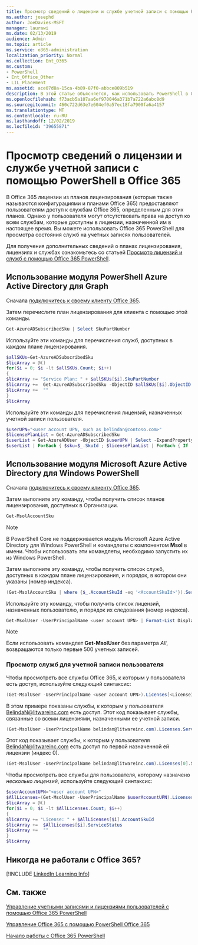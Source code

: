 ```yaml
---
title: Просмотр сведений о лицензии и службе учетной записи с помощью PowerShell в Office 365
ms.author: josephd
author: JoeDavies-MSFT
manager: laurawi
ms.date: 02/13/2019
audience: Admin
ms.topic: article
ms.service: o365-administration
localization_priority: Normal
ms.collection: Ent_O365
ms.custom:
- PowerShell
- Ent_Office_Other
- LIL_Placement
ms.assetid: ace07d8a-15ca-4b89-87f0-abbce809b519
description: В этой статье объясняется, как использовать PowerShell в Office 365 для определения служб Office 365, назначенных пользователям.
ms.openlocfilehash: f73acb5a107aa6ef970046a371b7a722a6abc8d9
ms.sourcegitcommit: 460c722d63e7e604ef0a57ec18fa7900fa6a4157
ms.translationtype: MT
ms.contentlocale: ru-RU
ms.lasthandoff: 12/02/2019
ms.locfileid: "39655871"
---
```

# <a name="view-account-license-and-service-details-with-office-365-powershell"></a>Просмотр сведений о лицензии и службе учетной записи с помощью PowerShell в Office 365

В Office 365 лицензии из планов лицензирования (которые также называются конфигурациями и планами Office 365) предоставляют пользователям доступ к службам Office 365, определенным для этих планов. Однако у пользователя могут отсутствовать права на доступ ко всем службам, которые доступны в лицензии, назначенной им в настоящее время. Вы можете использовать Office 365 PowerShell для просмотра состояния служб на учетных записях пользователей. 

Для получения дополнительных сведений о планах лицензирования, лицензиях и службах ознакомьтесь со статьей [Просмотр лицензий и служб с помощью Office 365 PowerShell](view-licenses-and-services-with-office-365-powershell.md).

## <a name="use-the-azure-active-directory-powershell-for-graph-module"></a>Использование модуля PowerShell Azure Active Directory для Graph

Сначала [подключитесь к своему клиенту Office 365](connect-to-office-365-powershell.md#connect-with-the-azure-active-directory-powershell-for-graph-module).
  
Затем перечислите план лицензирования для клиента с помощью этой команды.

```powershell
Get-AzureADSubscribedSku | Select SkuPartNumber
```

Используйте эти команды для перечисления служб, доступных в каждом плане лицензирования.

```powershell
$allSKUs=Get-AzureADSubscribedSku
$licArray = @()
for($i = 0; $i -lt $allSKUs.Count; $i++)
{
$licArray += "Service Plan: " + $allSKUs[$i].SkuPartNumber
$licArray +=  Get-AzureADSubscribedSku -ObjectID $allSKUs[$i].ObjectID | Select -ExpandProperty ServicePlans
$licArray +=  ""
}
$licArray
```

Используйте эти команды для перечисления лицензий, назначенных учетной записи пользователя.

```powershell
$userUPN="<user account UPN, such as belindan@contoso.com>"
$licensePlanList = Get-AzureADSubscribedSku
$userList = Get-AzureADUser -ObjectID $userUPN | Select -ExpandProperty AssignedLicenses | Select SkuID 
$userList | ForEach { $sku=$_.SkuId ; $licensePlanList | ForEach { If ( $sku -eq $_.ObjectId.substring($_.ObjectId.length - 36, 36) ) { Write-Host $_.SkuPartNumber } } }
```

## <a name="use-the-microsoft-azure-active-directory-module-for-windows-powershell"></a>Использование модуля Microsoft Azure Active Directory для Windows PowerShell

Сначала [подключитесь к своему клиенту Office 365](connect-to-office-365-powershell.md#connect-with-the-microsoft-azure-active-directory-module-for-windows-powershell).

Затем выполните эту команду, чтобы получить список планов лицензирования, доступных в Организации. 

```powershell
Get-MsolAccountSku
```
>[!Note]
>В PowerShell Core не поддерживается модуль Microsoft Azure Active Directory для Windows PowerShell и командлеты с компонентом **Msol** в имени. Чтобы использовать эти командлеты, необходимо запустить их из Windows PowerShell.
>

Затем выполните эту команду, чтобы получить список служб, доступных в каждом плане лицензирования, и порядок, в котором они указаны (номер индекса).

```powershell
(Get-MsolAccountSku | where {$_.AccountSkuId -eq '<AccountSkuId>'}).ServiceStatus
```
  
Используйте эту команду, чтобы получить список лицензий, назначенных пользователю, и порядок их следования (номер индекса).

```powershell
Get-MsolUser -UserPrincipalName <user account UPN> | Format-List DisplayName,Licenses
```

>[!Note]
>Если использовать командлет **Get-MsolUser** без параметра _All_, возвращаются только первые 500 учетных записей.
>
   

### <a name="to-view-services-for-a-user-account"></a>Просмотр служб для учетной записи пользователя

Чтобы просмотреть все службы Office 365, к которым у пользователя есть доступ, используйте следующий синтаксис:
  
```powershell
(Get-MsolUser -UserPrincipalName <user account UPN>).Licenses[<LicenseIndexNumber>].ServiceStatus
```

В этом примере показаны службы, к которым у пользователя BelindaN@litwareinc.com есть доступ. Этот код показывает службы, связанные со всеми лицензиями, назначенными ее учетной записи.
  
```powershell
(Get-MsolUser -UserPrincipalName belindan@litwareinc.com).Licenses.ServiceStatus
```

Этот код показывает службы, к которым у пользователя BelindaN@litwareinc.com есть доступ по первой назначенной ей лицензии (индекс 0).
  
```powershell
(Get-MsolUser -UserPrincipalName belindan@litwareinc.com).Licenses[0].ServiceStatus
```

Чтобы просмотреть все службы для пользователя, которому назначено *несколько лицензий*, используйте следующий синтаксис:

```powershell
$userAccountUPN="<user account UPN>"
$AllLicenses=(Get-MsolUser -UserPrincipalName $userAccountUPN).Licenses
$licArray = @()
for($i = 0; $i -lt $AllLicenses.Count; $i++)
{
$licArray += "License: " + $AllLicenses[$i].AccountSkuId
$licArray +=  $AllLicenses[$i].ServiceStatus
$licArray +=  ""
}
$licArray
```

  
## <a name="new-to-office-365"></a>Никогда не работали с Office 365?

[!INCLUDE [LinkedIn Learning Info](../common/office/linkedin-learning-info.md)]

## <a name="see-also"></a>См. также

[Управление учетными записями и лицензиями пользователей с помощью Office 365 PowerShell](manage-user-accounts-and-licenses-with-office-365-powershell.md)
  
[Управление Office 365 с помощью PowerShell Office 365](manage-office-365-with-office-365-powershell.md)
  
[Начало работы с Office 365 PowerShell](getting-started-with-office-365-powershell.md)
